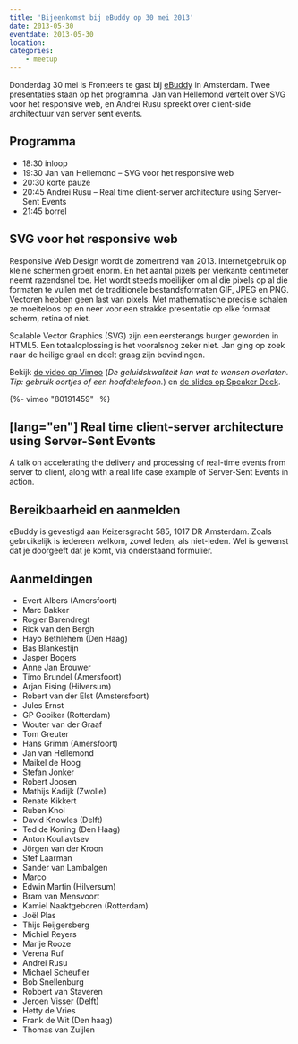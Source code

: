 ```yaml
---
title: 'Bijeenkomst bij eBuddy op 30 mei 2013'
date: 2013-05-30
eventdate: 2013-05-30
location:
categories:
    - meetup
---
```


Donderdag 30 mei is Fronteers te gast bij [eBuddy](http://ebuddy.com) in Amsterdam. Twee presentaties staan op het programma. Jan van Hellemond vertelt over SVG voor het responsive web, en Andrei Rusu spreekt over client-side architectuur van server sent events.

## Programma

-   18:30 inloop
-   19:30 Jan van Hellemond – SVG voor het responsive web
-   20:30 korte pauze
-   20:45 Andrei Rusu – Real time client-server architecture using Server-Sent Events
-   21:45 borrel

## SVG voor het responsive web

Responsive Web Design wordt dé zomertrend van 2013. Internetgebruik op kleine schermen groeit enorm. En het aantal pixels per vierkante centimeter neemt razendsnel toe. Het wordt steeds moeilijker om al die pixels op al die formaten te vullen met de traditionele bestandsformaten GIF, JPEG en PNG. Vectoren hebben geen last van pixels. Met mathematische precisie schalen ze moeiteloos op en neer voor een strakke presentatie op elke formaat scherm, retina of niet.

Scalable Vector Graphics (SVG) zijn een eersterangs burger geworden in HTML5. Een totaaloplossing is het vooralsnog zeker niet. Jan ging op zoek naar de heilige graal en deelt graag zijn bevindingen.

Bekijk [de video op Vimeo](https://vimeo.com/80191459) (_De geluidskwaliteit kan wat te wensen overlaten. Tip: gebruik oortjes of een hoofdtelefoon._) en [de slides op Speaker Deck](https://speakerdeck.com/jvhellemond/svg-for-the-responsive-web).

<div>
    {%- vimeo "80191459" -%}
</div>

## [lang="en"] Real time client-server architecture using Server-Sent Events

A talk on accelerating the delivery and processing of real-time events from server to client, along with a real life case example of Server-Sent Events in action.

## Bereikbaarheid en aanmelden

eBuddy is gevestigd aan Keizersgracht 585, 1017 DR Amsterdam. Zoals gebruikelijk is iedereen welkom, zowel leden, als niet-leden. Wel is gewenst dat je doorgeeft dat je komt, via onderstaand formulier.

## Aanmeldingen

-   Evert Albers (Amersfoort)
-   Marc Bakker
-   Rogier Barendregt
-   Rick van den Bergh
-   Hayo Bethlehem (Den Haag)
-   Bas Blankestijn
-   Jasper Bogers
-   Anne Jan Brouwer
-   Timo Brundel (Amersfoort)
-   Arjan Eising (Hilversum)
-   Robert van der Elst (Amstersfoort)
-   Jules Ernst
-   GP Gooiker (Rotterdam)
-   Wouter van der Graaf
-   Tom Greuter
-   Hans Grimm (Amersfoort)
-   Jan van Hellemond
-   Maikel de Hoog
-   Stefan Jonker
-   Robert Joosen
-   Mathijs Kadijk (Zwolle)
-   Renate Kikkert
-   Ruben Knol
-   David Knowles (Delft)
-   Ted de Koning (Den Haag)
-   Anton Kouliavtsev
-   Jörgen van der Kroon
-   Stef Laarman
-   Sander van Lambalgen
-   Marco
-   Edwin Martin (Hilversum)
-   Bram van Mensvoort
-   Kamiel Naaktgeboren (Rotterdam)
-   Joël Plas
-   Thijs Reijgersberg
-   Michiel Reyers
-   Marije Rooze
-   Verena Ruf
-   Andrei Rusu
-   Michael Scheufler
-   Bob Snellenburg
-   Robbert van Staveren
-   Jeroen Visser (Delft)
-   Hetty de Vries
-   Frank de Wit (Den haag)
-   Thomas van Zuijlen
